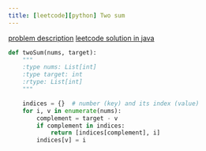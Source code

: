 ```yaml
---
title: [leetcode][python] Two sum
---
```


[problem description](https://leetcode.com/problems/two-sum/description/)
[leetcode solution in java](https://leetcode.com/problems/two-sum/solution/#approach-3-one-pass-hash-table)

```python
def twoSum(nums, target):
    """
    :type nums: List[int]
    :type target: int
    :rtype: List[int]
    """

    indices = {}  # number (key) and its index (value)
    for i, v in enumerate(nums):
        complement = target - v
        if complement in indices:
            return [indices[complement], i]
        indices[v] = i

```